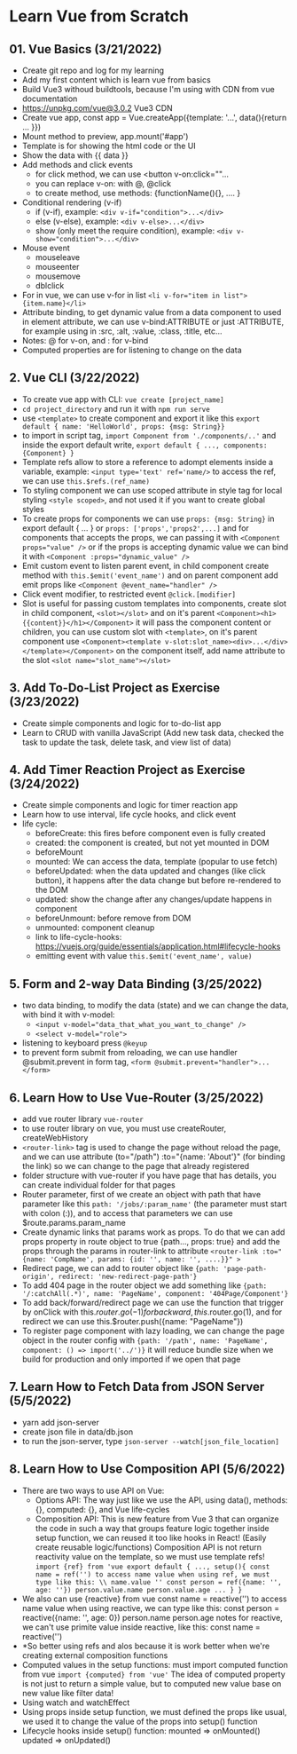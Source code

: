 # Learn Vue from Scratch

## 01. Vue Basics (3/21/2022)

- Create git repo and log for my learning
- Add my first content which is learn vue from basics
- Build Vue3 withoud buildtools, because I'm using with CDN from vue documentation
- <https://unpkg.com/vue@3.0.2> Vue3 CDN
- Create vue app, const app = Vue.createApp({template: '...', data(){return ... }})
- Mount method to preview, app.mount('#app')
- Template is for showing the html code or the UI
- Show the data with {{ data }}
- Add methods and click events
  - for click method, we can use <button v-on:click=""...
  - you can replace v-on: with @, @click
  - to create method, use methods: {functionName(){}, .... }
- Conditional rendering (v-if)
  - if (v-if), example: `<div v-if="condition">...</div>`
  - else (v-else), example: `<div v-else>...</div>`
  - show (only meet the require condition), example: `<div v-show="condition">...</div>`
- Mouse event
  - mouseleave
  - mouseenter
  - mousemove
  - dblclick
- For in vue, we can use v-for in list `<li v-for="item in list">{item.name}</li>`
- Attribute binding, to get dynamic value from a data component to used in element attribute, we can use v-bind:ATTRIBUTE or just :ATTRIBUTE, for example using in :src, :alt, :value, :class, :title, etc...
- Notes: @ for v-on, and : for v-bind
- Computed properties are for listening to change on the data

## 2. Vue CLI (3/22/2022)

- To create vue app with CLI: `vue create [project_name]`
- `cd project_directory` and run it with `npm run serve`
- use `<template>` to create component and export it like this `export default { name: 'HelloWorld', props: {msg: String}}`
- to import in script tag, `import Component from './components/..'` and inside the export default write, `export default { ..., components: {Component} }`
- Template refs allow to store a reference to adompt elements inside a variable, example: `<input type='text' ref='name/>` to access the ref, we can use `this.$refs.(ref_name)`
- To styling component we can use scoped attribute in style tag for local styling `<style scoped>`, and not used it if you want to create global styles
- To create props for components we can use `props: {msg: String}` in export default { ... } or `props: ['props','props2',...]` and for components that accepts the props, we can passing it with `<Component props="value" />` or if the props is accepting dynamic value we can bind it with `<Component :props="dynamic_value" />`
- Emit custom event to listen parent event, in child component create method with `this.$emit('event_name')` and on parent component add emit props like `<Component @event_name="handler" />`
- Click event modifier, to restricted event `@click.[modifier]`
- Slot is useful for passing custom templates into components, create slot in child component, `<slot></slot>` and on it's parent `<Component><h1>{{content}}</h1></Component>` it will pass the component content or children, you can use custom slot with `<template>`, on it's parent component use `<Component><template v-slot:slot_name><div>...</div></template></Component>` on the component itself, add name attribute to the slot `<slot name="slot_name"></slot>`

## 3. Add To-Do-List Project as Exercise (3/23/2022)

- Create simple components and logic for to-do-list app
- Learn to CRUD with vanilla JavaScript (Add new task data, checked the task to update the task, delete task, and view list of data)

## 4. Add Timer Reaction Project as Exercise (3/24/2022)

- Create simple components and logic for timer reaction app
- Learn how to use interval, life cycle hooks, and click event
- life cycle:
  - beforeCreate: this fires before component even is fully created
  - created: the component is created, but not yet mounted in DOM
  - beforeMount
  - mounted: We can access the data, template (popular to use fetch)
  - beforeUpdated: when the data updated and changes (like click button), it happens after the data change but before re-rendered to the DOM
  - updated: show the change after any changes/update happens in component
  - beforeUnmount: before remove from DOM
  - unmounted: component cleanup
  - link to life-cycle-hooks: <https://vuejs.org/guide/essentials/application.html#lifecycle-hooks>
  - emitting event with value `this.$emit('event_name', value)`

## 5. Form and 2-way Data Binding (3/25/2022)

- two data binding, to modify the data (state) and we can change the data, with bind it with v-model:
  - `<input v-model="data_that_what_you_want_to_change" />`
  - `<select v-model="role">`
- listening to keyboard press `@keyup`
- to prevent form submit from reloading, we can use handler @submit.prevent in form tag, `<form @submit.prevent="handler">...</form>`

## 6. Learn How to Use Vue-Router (3/25/2022)

- add vue router library `vue-router`
- to use router library on vue, you must use createRouter, createWebHistory
- `<router-link>` tag is used to change the page without reload the page, and we can use attribute (to="/path") :to="{name: 'About'}" (for binding the link) so we can change to the page that already registered
- folder structure with vue-router
  if you have page that has details, you can create individual folder for that pages
- Router parameter, first of we create an object with path that have parameter like this `path: '/jobs/:param_name'` (the parameter must start with colon (:)), and to access that parameters we can use $route.params.param_name
- Create dynamic links that params work as props. To do that we can add props property in route object to true {path..., props: true} and add the props through the params in router-link to attribute `<router-link :to="{name: 'CompName', params: {id: '', name: '', ....}}" >`
- Redirect page, we can add to router object like `{path: 'page-path-origin', redirect: 'new-redirect-page-path'}`
- To add 404 page in the router object we add something like `{path: '/:catchAll(.*)', name: 'PageName', component: '404Page/Component'}`
- To add back/forward/redirect page we can use the function that trigger by onClick with this.$router.go(-1) for backward, this.$router.go(1), and for redirect we can use
  this.$router.push({name: "PageName"})
- To register page component with lazy loading, we can change the page object in the router config with `{path: '/path', name: 'PageName', component: () => import('../')}` it will reduce bundle size when we build for production and only imported if we open that page

## 7. Learn How to Fetch Data from JSON Server (5/5/2022)

- yarn add json-server
- create json file in data/db.json
- to run the json-server, type `json-server --watch[json_file_location]`

## 8. Learn How to Use Composition API (5/6/2022)

- There are two ways to use API on Vue:
  - Options API: The way just like we use the API, using data(), methods: {}, computed: {}, and Vue life-cycles
  - Composition API: This is new feature from Vue 3 that can organize the code in such a way that groups feature logic together inside setup function, we can reused it too like hooks in React! (Easily create reusable logic/functions)
    Composition API is not return reactivity value on the template, so we must use template refs!
    `import {ref} from 'vue export default { ..., setup(){ const name = ref('') to access name value when using ref, we must type like this: \\ name.value '' const person = ref({name: '', age: ''}) person.value.name person.value.age ... } }`
- We also can use {reactive} from vue
  const name = reactive('')
  to access name value when using reactive, we can type like this:
  const person = reactive({name: '', age: 0})
  person.name
  person.age
  notes for reactive, we can't use primite value inside reactive, like this:
  const name = reactive('')
- *So better using refs and alos because it is work better when we're creating external composition functions
- Computed values in the setup functions:
must import computed function from vue `import {computed} from 'vue'`
The idea of computed property is not just to return a simple value, but to computed new value base on new value like filter data!
- Using watch and watchEffect
- Using props inside setup function, we must defined the props like usual, we used it to change the value of the props into setup() function
- Lifecycle hooks inside setup() function:
mounted => onMounted()
updated => onUpdated()
